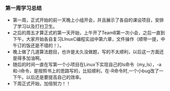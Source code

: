 ### 第一周学习总结
* 第一周，正式开始的前一天晚上小组开会，并且展示了各自的课设项目，安排了学习以及打扫卫生。
* 之后的周五才算正式的第一天开始，上午开了TeamB第一次小会，之后一直到下午，大家开始各自复习LInuxC编程实战中第六章，文件操作（顺带一提，中午订的饭还是不错的！）。
* 晚上做了几道算法题目，也许是太久没做题，写的不太顺利，以后这一方面还是得多加油啊。
* 随后的时间一直在写第一个小项目在Linux下实现自己的ls命令（my_ls），-a和-l命令，是按照书上的思路写的，比较顺利，在-R命令时,一个小bug改了一下午。以后还是要提高自己的效率。
* 下周正式开始，加倍努力！！ 
